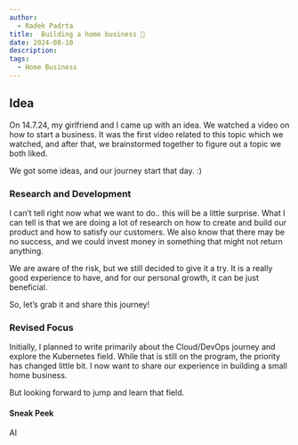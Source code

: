 ```yaml
---
author:
  - Radek Padrta
title:  Building a home business 🏡
date: 2024-08-10
description: 
tags:
  - Home Business
---
```


## Idea

On 14.7.24, my girlfriend and I came up with an idea. We watched a video on how to start a business. It was the first video related to this topic which we watched, and after that, we brainstormed together to figure out a topic we both liked.

We got some ideas, and our journey start that day. :)

### Research and Development

I can’t tell right now what we want to do.. this will be a little surprise. What I can tell is that we are doing a lot of research on how to create and build our product and how to satisfy our customers. We also know that there may be no success, and we could invest money in something that might not return anything.

We are aware of the risk, but we still decided to give it a try. It is a really good experience to have, and for our personal growth, it can be just beneficial. 

So, let’s grab it and share this journey!

### Revised Focus

Initially, I planned to write primarily about the Cloud/DevOps journey and explore the Kubernetes field. While that is still on the program, the priority has changed little bit. I now want to share our experience in building a small home business.

But looking forward to jump and learn that field. 
#### Sneak Peek
AI


